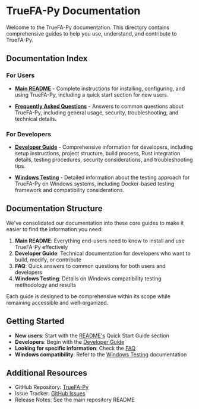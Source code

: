 # TrueFA-Py Documentation

Welcome to the TrueFA-Py documentation. This directory contains comprehensive guides to help you use, understand, and contribute to TrueFA-Py.

## Documentation Index

### For Users

- [**Main README**](../README.md) - Complete instructions for installing, configuring, and using TrueFA-Py, including a quick start section for new users.

- [**Frequently Asked Questions**](FAQ.md) - Answers to common questions about TrueFA-Py, including general usage, security, troubleshooting, and technical details.

### For Developers

- [**Developer Guide**](DEVELOPER_GUIDE.md) - Comprehensive information for developers, including setup instructions, project structure, build process, Rust integration details, testing procedures, security considerations, and troubleshooting tips.

- [**Windows Testing**](WINDOWS_TESTING.md) - Detailed information about the testing approach for TrueFA-Py on Windows systems, including Docker-based testing framework and compatibility considerations.

## Documentation Structure

We've consolidated our documentation into these core guides to make it easier to find the information you need:

1. **Main README**: Everything end-users need to know to install and use TrueFA-Py effectively
2. **Developer Guide**: Technical documentation for developers who want to build, modify, or contribute
3. **FAQ**: Quick answers to common questions for both users and developers
4. **Windows Testing**: Details on Windows compatibility testing methodology and results

Each guide is designed to be comprehensive within its scope while remaining accessible and well-organized.

## Getting Started

- **New users**: Start with the [README's](../README.md) Quick Start Guide section
- **Developers**: Begin with the [Developer Guide](DEVELOPER_GUIDE.md)
- **Looking for specific information**: Check the [FAQ](FAQ.md)
- **Windows compatibility**: Refer to the [Windows Testing](WINDOWS_TESTING.md) documentation

## Additional Resources

- GitHub Repository: [TrueFA-Py](https://github.com/zainibeats/truefa-py)
- Issue Tracker: [GitHub Issues](https://github.com/zainibeats/truefa-py/issues)
- Release Notes: See the main repository README

